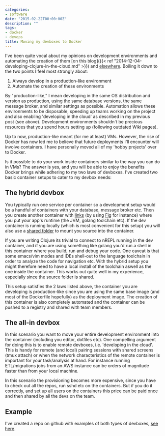```yaml
---
categories:
- software
date: "2015-02-22T00:00:00Z"
description: ""
tags:
- docker
- devops
title: Moving my devboxes to Docker
---
```

I've been quite vocal about my opinions on development environments and automating the creation of them [on this blog]({{< ref "2014-12-04-developing-clojure-in-the-cloud.md" >}}) and [elsewhere](https://skillsmatter.com/skillscasts/6056-developing-clojure-in-the-cloud). Boiling it down to the two points I feel most strongly about:

1. Always develop in a production-like environment
2. Automate the creation of these environments

<!--more-->

By "production-like," I mean developing in the same OS distribution and version as production, using the same database versions, the same message broker, and similar settings as possible. Automation allows these environments to be disposable, speeding up teams working on the project and also enabling 'developing in the cloud' as described in my previous post (see above). Development environments shouldn't be precious resources that you spend hours setting up (following outdated Wiki pages).

Up to now, production-like meant (for me at least) VMs. However, the rise of Docker has now led me to believe that future deployments I'll encounter will involve containers. I have personally moved all of my 'hobby projects' over to Docker.

Is it possible to do your work inside containers similar to the way you can do in VMs? The answer is yes, and you will be able to enjoy the benefits Docker brings while adhering to my two laws of devboxes. I've created two basic container setups to cater to my devbox needs:

## The hybrid devbox

You typically run one service per container so a development setup would be a handful of containers with your database, message broker etc. Then you create another container with [links](https://docs.docker.com/userguide/dockerlinks/) (by using [Fig](http://www.fig.sh/) for instance) where you put your app's runtime (the JVM, golang toolchain etc). If the dev container is running locally (which is most convenient for this setup) you will also use a [shared folder](https://docs.docker.com/userguide/dockervolumes/#mount-a-host-directory-as-a-data-volume) to mount you source into the container.

If you are writing Clojure its trivial to connect to nREPL running in the dev container, and if you are using something like golang you'd run a shell in this container where you build, run and debug your code. One caveat is that some emacs/vim modes and IDEs shell-out to the language toolchain in order to analyze the code for navigation etc. With the hybrid setup you might therefore need to have a local install of the toolchain aswell as the one inside the container. This works out quite well in my experience, especially since the source folder is shared.

This setup satisfies the 2 laws listed above, the container you are developing is production-like since you are using the same base image (and most of the Dockerfile hopefully) as the deployment image. The creation of this container is also completely automated and the container can be pushed to a registry and shared with team members.

## The all-in devbox

In this scenario you want to move your entire development environment into the container (including you editor, dotfiles etc). One compelling argument for doing this is to enable remote devboxes, i.e. 'developing in the cloud'. This is handy for remote (and local) pairing sessions with shared screens (tmux attach) or when the network characteristics of the remote container is important for your task/analysis at hand. For instance running ETL/migrations jobs from an AWS instance can be orders of magnitude faster than from your local machine.

In this scenario the provisioning becomes more expensive, since you have to check out all the repos, run sshd etc on the containers. But if you do it correctly, and set up all users on the containers this price can be paid once and then shared by all the devs on the team.

## Example

I've created a repo on github with examples of both types of devboxes, [see here](https://github.com/martintrojer/devbox-docker).
